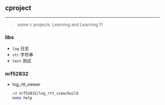 ## cproject
***
>some c projects. Learning and Learning !!!
### libs
- `log`     日志
- `str`     字符串
- `test`    测试
### nrf52832 
- log_rtt_viewer
    ```sh
    cd nrf52832/log_rtt_view/build
    make help
    ```